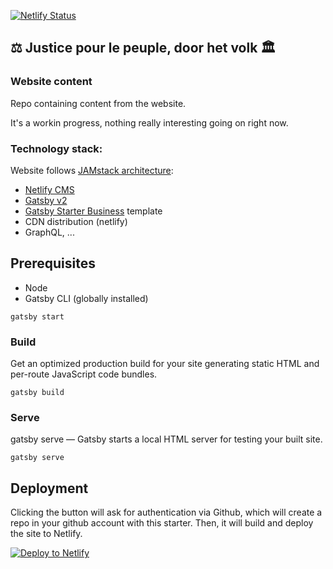 [![Netlify Status](https://api.netlify.com/api/v1/badges/5e6d6f35-4178-4483-8c3b-941ecc76090d/deploy-status)](https://app.netlify.com/sites/zen-mcnulty-aed260/deploys)

## ⚖️ Justice pour le peuple, door het volk 🏛️
### Website content
Repo containing content from the website.

It's a workin progress, nothing really interesting going on right now.

### Technology stack:
 Website follows [JAMstack architecture](https://jamstack.org):
- [Netlify CMS](https://www.netlifycms.org)
- [Gatsby v2](https://www.gatsbyjs.org/) 
- [Gatsby Starter Business](https://gatsby-starter-business.netlify.com) template
- CDN distribution (netlify)
- GraphQL, ...

## Prerequisites
* Node
* Gatsby CLI (globally installed)

```shell
gatsby start
```

### Build
Get an optimized production build for your site generating static HTML and per-route JavaScript code bundles.
```shell
gatsby build
```

### Serve
gatsby serve — Gatsby starts a local HTML server for testing your built site.
```shell
gatsby serve
```

## Deployment
Clicking the button will ask for authentication via Github, which will create a repo in your github account with this starter. Then, it will build and deploy the site to Netlify.

<a href=""><img src="https://www.netlify.com/img/deploy/button.svg" alt="Deploy to Netlify"></a>
